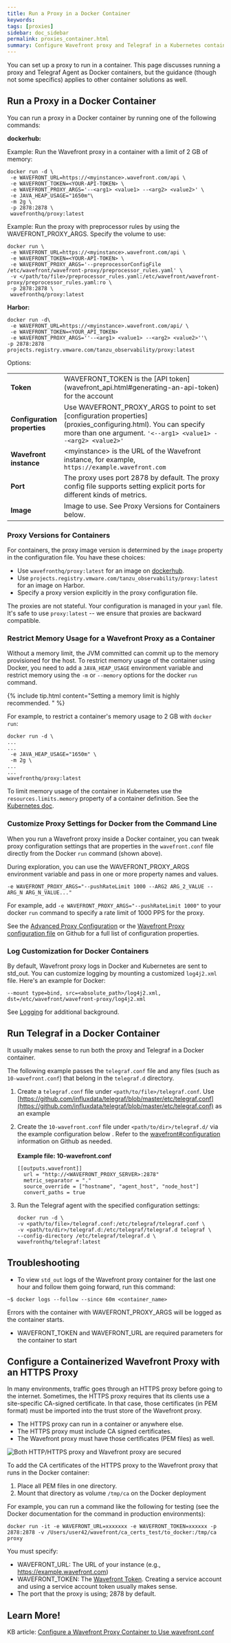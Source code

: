 ```yaml
---
title: Run a Proxy in a Docker Container
keywords:
tags: [proxies]
sidebar: doc_sidebar
permalink: proxies_container.html
summary: Configure Wavefront proxy and Telegraf in a Kubernetes container
---
```

You can set up a proxy to run in a container. This page discusses running a proxy and Telegraf Agent as Docker containers, but the guidance (though not some specifics) applies to other container solutions as well.

## Run a Proxy in a Docker Container

You can run a proxy in a Docker container by running one of the following commands:

**dockerhub:**

Example: Run the Wavefront proxy in a container with a limit of 2 GB of memory:

```
docker run -d \
 -e WAVEFRONT_URL=https://<myinstance>.wavefront.com/api \
 -e WAVEFRONT_TOKEN=<YOUR-API-TOKEN> \
 -e WAVEFRONT_PROXY_ARGS='--<arg1> <value1> --<arg2> <value2>' \
 -e JAVA_HEAP_USAGE="1650m"\
 -m 2g \
 -p 2878:2878 \
 wavefronthq/proxy:latest
```

Example: Run the proxy with preprocessor rules by using the WAVEFRONT_PROXY_ARGS. Specify the volume to use:

```
docker run \
 -e WAVEFRONT_URL=https://<myinstance>.wavefront.com/api \
 -e WAVEFRONT_TOKEN=<YOUR-API-TOKEN> \
 -e WAVEFRONT_PROXY_ARGS='--preprocessorConfigFile /etc/wavefront/wavefront-proxy/preprocessor_rules.yaml' \
 -v </path/to/file>/preprocessor_rules.yaml:/etc/wavefront/wavefront-proxy/preprocessor_rules.yaml:ro \
 -p 2878:2878 \
 wavefronthq/proxy:latest
 ```

**Harbor:**
```
docker run -d\
 -e WAVEFRONT_URL=https://<myinstance>.wavefront.com/api/ \
 -e WAVEFRONT_TOKEN=<YOUR_API_TOKEN>
 -e WAVEFRONT_PROXY_ARGS=''--<arg1> <value1> --<arg2> <value2>''\
-p 2878:2878 projects.registry.vmware.com/tanzu_observability/proxy:latest
```

Options:

<table style="width: 100%;">
<tbody>
<tr>
<td width="20%"><strong>Token</strong></td>
<td width="80%" markdown="span">WAVEFRONT_TOKEN is the [API token](wavefront_api.html#generating-an-api-token) for the account</td>
</tr>
<tr>
<td width="20%"><strong>Configuration properties</strong></td>
<td width="80%" markdown="span">Use WAVEFRONT_PROXY_ARGS to point to set [configuration properties](proxies_configuring.html). You can specify more than one argument. <code>'&lt;--arg1&gt; &lt;value1&gt; --&lt;arg2&gt; &lt;value2&gt;'</code> </td>
</tr>
<tr>
<td width="20%"><strong>Wavefront instance</strong></td>
<td width="80%" markdown="span">&lt;myinstance&gt; is the URL of the Wavefront instance, for example, <code>https://example.wavefront.com</code></td>
</tr>
<tr>
<td width="20%"><strong>Port</strong></td>
<td width="80%" markdown="span">The proxy uses port 2878 by default. The proxy config file supports setting explicit ports for different kinds of metrics.</td>
</tr>
<tr>
<td width="20%"><strong>Image</strong></td>
<td width="80%" markdown="span">Image to use. See Proxy Versions for Containers below.</td>
</tr>
</tbody>
</table>


### Proxy Versions for Containers

For containers, the proxy image version is determined by the `image` property in the configuration file. You have these choices:
* Use `wavefronthq/proxy:latest` for an image on [dockerhub](https://hub.docker.com/r/wavefronthq/proxy).
* Use `projects.registry.vmware.com/tanzu_observability/proxy:latest` for an image on Harbor.
* Specify a proxy version explicitly in the proxy configuration file.

The proxies are not stateful. Your configuration is managed in your `yaml` file. It's safe to use  `proxy:latest` -- we ensure that proxies are backward compatible.

### Restrict Memory Usage for a Wavefront Proxy as a Container

Without a memory limit, the JVM committed can commit up to the memory provisioned for the host. To restrict memory usage of the container using Docker, you need to add a `JAVA_HEAP_USAGE` environment variable and restrict memory using the `-m` or `--memory` options for the docker `run` command.

{% include tip.html content="Setting a memory limit is highly recommended. " %}

For example, to restrict a container's memory usage to 2 GB with `docker run`:
```
docker run -d \
...
...
 -e JAVA_HEAP_USAGE="1650m" \
 -m 2g \
...
...
wavefronthq/proxy:latest
```

To limit memory usage of the container in Kubernetes use the `resources.limits.memory` property of a container definition. See the [Kubernetes doc](https://kubernetes.io/docs/tasks/configure-pod-container/assign-memory-resource/).

### Customize Proxy Settings for Docker from the Command Line

When you run a Wavefront proxy inside a Docker container, you can tweak proxy configuration settings that are properties in the `wavefront.conf` file directly from the Docker `run` command (shown above).

During exploration, you can use the WAVEFRONT_PROXY_ARGS environment variable and pass in one or more property names and values.

```
-e WAVEFRONT_PROXY_ARGS="--pushRateLimit 1000 --ARG2 ARG_2_VALUE --ARG_N ARG_N_VALUE..."
```

For example, add `-e WAVEFRONT_PROXY_ARGS="--pushRateLimit 1000"` to your docker `run` command to specify a rate limit of 1000 PPS for the proxy.

See the [Advanced Proxy Configuration](proxies_configuring.html) or the [Wavefront Proxy configuration file](https://github.com/wavefrontHQ/java/blob/master/pkg/etc/wavefront/wavefront-proxy/wavefront.conf.default) on Github for a full list of configuration properties.

### Log Customization for Docker Containers

By default, Wavefront proxy logs in Docker and Kubernetes are sent to std_out. You can customize logging by mounting a customized `log4j2.xml` file. Here's an example for Docker:

```
--mount type=bind, src=<absolute_path>/log4j2.xml, dst=/etc/wavefront/wavefront-proxy/log4j2.xml
```

See [Logging](proxies_configuring.html#logging) for additional background.

## Run Telegraf in a Docker Container

It usually makes sense to run both the proxy and Telegraf in a Docker container.

The following example passes the `telegraf.conf` file and any files (such as `10-wavefront.conf`) that belong in the `telegraf.d` directory.
​
1. Create a `telegraf.conf` file under `<path/to/file>/telegraf.conf`. Use  [https://github.com/influxdata/telegraf/blob/master/etc/telegraf.conf](https://github.com/influxdata/telegraf/blob/master/etc/telegraf.conf) as an example
2. Create the `10-wavefront.conf` file under `<path/to/dir>/telegraf.d/` via the example configuration below . Refer to the  [wavefront#configuration](https://github.com/influxdata/telegraf/tree/master/plugins/outputs/wavefront#configuration) information on Github as needed.
​<br/><br/>
  **Example file: 10-wavefront.conf**
	```
	[[outputs.wavefront]]
	  url = "http://<WAVEFRONT_PROXY_SERVER>:2878"
	  metric_separator = "."
	  source_override = ["hostname", "agent_host", "node_host"]
	  convert_paths = true
	```
3. Run the Telegraf agent with the specified configuration settings:


    ```
    docker run -d \
    -v <path/to/file>/telegraf.conf:/etc/telegraf/telegraf.conf \
    -v <path/to/dir>/telegraf.d:/etc/telegraf/telegraf.d telegraf \
    --config-directory /etc/telegraf/telegraf.d \
    wavefronthq/telegraf:latest
    ```

## Troubleshooting

* To view `std_out` logs of the Wavefront proxy container for the last one hour and follow them going forward, run this command:
```
~$ docker logs --follow --since 60m <container_name>
```
Errors with the container with WAVEFRONT_PROXY_ARGS will be logged as the container starts.

* WAVEFRONT_TOKEN and WAVEFRONT_URL are required parameters for the container to start

## Configure a Containerized Wavefront Proxy with an HTTPS Proxy

In many environments, traffic goes through an HTTPS proxy before going to the internet. Sometimes, the HTTPS proxy requires that its clients use a site-specific CA-signed certificate. In that case, those certificates (in PEM format) must be imported into the trust store of the Wavefront proxy.

* The HTTPS proxy can run in a container or anywhere else.
* The HTTPS proxy must include CA signed certificates.
* The Wavefront proxy must have those certificates (PEM files) as well.

![Both HTTP/HTTPS proxy and Wavefront proxy are secured](images/proxy_and_proxy.png)


To add the CA certificates of the HTTPS proxy to the Wavefront proxy that runs in the Docker container:

1. Place all PEM files in one directory.
2. Mount that directory as volume `/tmp/ca` on the Docker deployment

For example, you can run a command like the following for testing (see the Docker documentation for the command in production environments):
```
docker run -it -e WAVEFRONT_URL=xxxxxxx -e WAVEFRONT_TOKEN=xxxxxx -p 2878:2878 -v /Users/user42/wavefront/ca_certs_test/to_docker:/tmp/ca proxy
```


You must specify:
* WAVEFRONT_URL: The URL of your instance (e.g., https://example.wavefront.com)
* WAVEFRONT_TOKEN: The [Wavefront Token](wavefront_api.html#generating-an-api-token). Creating a service account and using a service account token usually makes sense.
* The port that the proxy is using; 2878 by default.

## Learn More!

KB article: [Configure a Wavefront Proxy Container to Use wavefront.conf](https://help.wavefront.com/hc/en-us/articles/4409333245460-Configure-a-Wavefront-Proxy-Container-to-Use-wavefront-conf)
